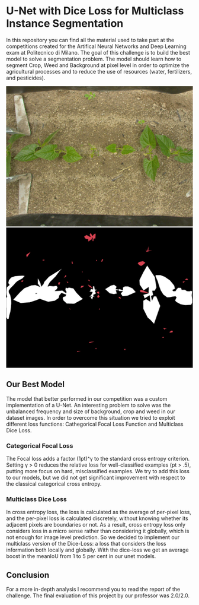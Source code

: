 # U-Net with Dice Loss for Multiclass Instance Segmentation

In this repository you can find all the material used to take part at the competitions created for the Artifical Neural Networks and Deep Learning exam at Politecnico di Milano.
The goal of this challenge is to build the best model to solve a segmentation problem. The model should learn how to segment Crop, Weed and Background at pixel level in order to optimize the agricultural processes and to reduce the use of resources (water, fertilizers, and pesticides).

![Raw Image](https://github.com/enricogherardi/U-Net-with-Dice-Loss-for-Multiclass-Instance-Segmentation/blob/main/images/Bipbip-haricot-im-00321.jpg) ![Segmented Image](https://github.com/enricogherardi/U-Net-with-Dice-Loss-for-Multiclass-Instance-Segmentation/blob/main/images/Bipbip-haricot-im-00321.png)

## Our Best Model

The model that better performed in our competition was a custom implementation of a U-Net. An interesting problem to solve was the unbalanced frequency and size of background, crop and weed in our dataset images. In order to overcome this situation we tried to exploit different loss functions: Cathegorical Focal Loss Function and Multiclass Dice Loss.


### Categorical Focal Loss

The Focal loss adds a factor (1pt)^γ to the standard cross entropy criterion. Setting γ > 0 reduces the relative loss for well-classified examples (pt > .5), putting more focus on hard, misclassified examples.
We try to add this loss to our models, but we did not get significant improvement with respect to the classical categorical cross entropy.

### Multiclass Dice Loss

In cross entropy loss, the loss is calculated as the average of per-pixel loss, and the per-pixel loss is calculated discretely, without knowing whether its adjacent pixels are boundaries or not. As a result, cross entropy loss only considers loss in a micro sense rather than considering it globally, which is not enough for image level prediction.
So we decided to implement our multiclass version of the Dice-Loss: a loss that considers the loss information both locally and globally.
With the dice-loss we get an average boost in the meanIoU from 1 to 5 per cent in our unet models.

## Conclusion

For a more in-depth analysis I recommend you to read the report of the challenge. The final evaluation of this project by our professor was 2.0/2.0.
